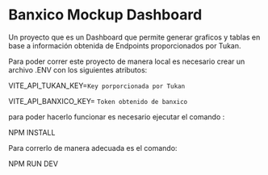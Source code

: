 
# Banxico Mockup Dashboard

Un proyecto que es un Dashboard que permite generar graficos y tablas en base a información obtenida de Endpoints proporcionados por Tukan. 

Para poder correr este proyecto de manera local es necesario crear un archivo .ENV con los siguientes atributos:

VITE_API_TUKAN_KEY=`Key porporcionada por Tukan`

VITE_API_BANXICO_KEY= `Token obtenido de banxico`

para poder hacerlo funcionar es necesario ejecutar el comando :

 NPM INSTALL

 Para correrlo de manera adecuada es el comando:
 
 NPM RUN DEV
